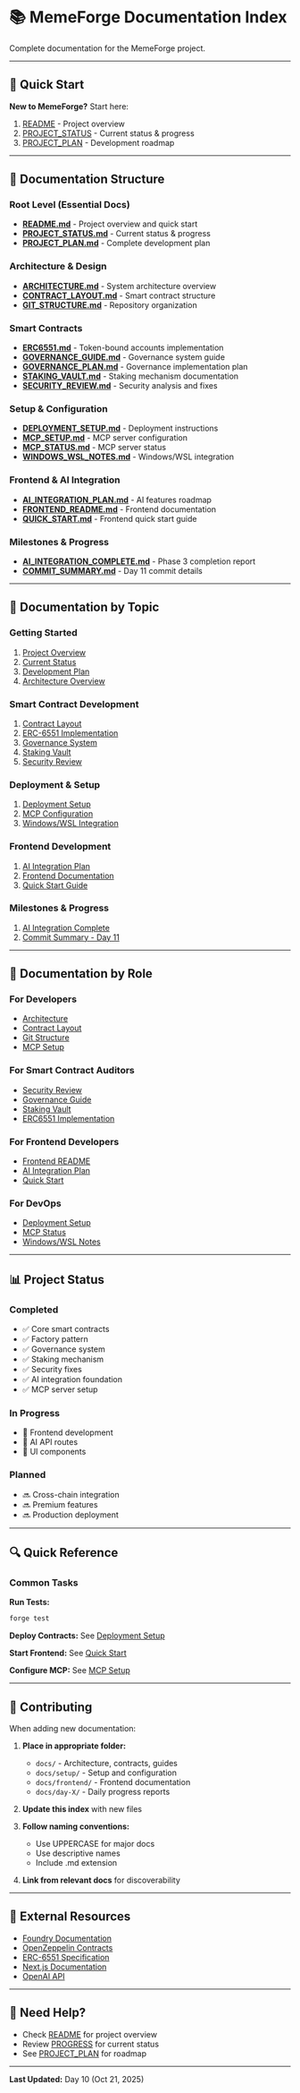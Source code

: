 # 📚 MemeForge Documentation Index

Complete documentation for the MemeForge project.

---

## 🚀 Quick Start

**New to MemeForge?** Start here:
1. [README](../README.md) - Project overview
2. [PROJECT_STATUS](../PROJECT_STATUS.md) - Current status & progress
3. [PROJECT_PLAN](../PROJECT_PLAN.md) - Development roadmap

---

## 📁 Documentation Structure

### Root Level (Essential Docs)
- **[README.md](../README.md)** - Project overview and quick start
- **[PROJECT_STATUS.md](../PROJECT_STATUS.md)** - Current status & progress
- **[PROJECT_PLAN.md](../PROJECT_PLAN.md)** - Complete development plan

### Architecture & Design
- **[ARCHITECTURE.md](ARCHITECTURE.md)** - System architecture overview
- **[CONTRACT_LAYOUT.md](CONTRACT_LAYOUT.md)** - Smart contract structure
- **[GIT_STRUCTURE.md](GIT_STRUCTURE.md)** - Repository organization

### Smart Contracts
- **[ERC6551.md](ERC6551.md)** - Token-bound accounts implementation
- **[GOVERNANCE_GUIDE.md](GOVERNANCE_GUIDE.md)** - Governance system guide
- **[GOVERNANCE_PLAN.md](GOVERNANCE_PLAN.md)** - Governance implementation plan
- **[STAKING_VAULT.md](STAKING_VAULT.md)** - Staking mechanism documentation
- **[SECURITY_REVIEW.md](SECURITY_REVIEW.md)** - Security analysis and fixes

### Setup & Configuration
- **[DEPLOYMENT_SETUP.md](setup/DEPLOYMENT_SETUP.md)** - Deployment instructions
- **[MCP_SETUP.md](setup/MCP_SETUP.md)** - MCP server configuration
- **[MCP_STATUS.md](setup/MCP_STATUS.md)** - MCP server status
- **[WINDOWS_WSL_NOTES.md](setup/WINDOWS_WSL_NOTES.md)** - Windows/WSL integration

### Frontend & AI Integration
- **[AI_INTEGRATION_PLAN.md](frontend/AI_INTEGRATION_PLAN.md)** - AI features roadmap
- **[FRONTEND_README.md](frontend/FRONTEND_README.md)** - Frontend documentation
- **[QUICK_START.md](frontend/QUICK_START.md)** - Frontend quick start guide

### Milestones & Progress
- **[AI_INTEGRATION_COMPLETE.md](milestones/AI_INTEGRATION_COMPLETE.md)** - Phase 3 completion report
- **[COMMIT_SUMMARY.md](milestones/COMMIT_SUMMARY.md)** - Day 11 commit details

---

## 📖 Documentation by Topic

### Getting Started
1. [Project Overview](../README.md)
2. [Current Status](../PROJECT_STATUS.md)
3. [Development Plan](../PROJECT_PLAN.md)
4. [Architecture Overview](ARCHITECTURE.md)

### Smart Contract Development
1. [Contract Layout](CONTRACT_LAYOUT.md)
2. [ERC-6551 Implementation](ERC6551.md)
3. [Governance System](GOVERNANCE_GUIDE.md)
4. [Staking Vault](STAKING_VAULT.md)
5. [Security Review](SECURITY_REVIEW.md)

### Deployment & Setup
1. [Deployment Setup](setup/DEPLOYMENT_SETUP.md)
2. [MCP Configuration](setup/MCP_SETUP.md)
3. [Windows/WSL Integration](setup/WINDOWS_WSL_NOTES.md)

### Frontend Development
1. [AI Integration Plan](frontend/AI_INTEGRATION_PLAN.md)
2. [Frontend Documentation](frontend/FRONTEND_README.md)
3. [Quick Start Guide](frontend/QUICK_START.md)

### Milestones & Progress
1. [AI Integration Complete](milestones/AI_INTEGRATION_COMPLETE.md)
2. [Commit Summary - Day 11](milestones/COMMIT_SUMMARY.md)

---

## 🎯 Documentation by Role

### For Developers
- [Architecture](ARCHITECTURE.md)
- [Contract Layout](CONTRACT_LAYOUT.md)
- [Git Structure](GIT_STRUCTURE.md)
- [MCP Setup](setup/MCP_SETUP.md)

### For Smart Contract Auditors
- [Security Review](SECURITY_REVIEW.md)
- [Governance Guide](GOVERNANCE_GUIDE.md)
- [Staking Vault](STAKING_VAULT.md)
- [ERC6551 Implementation](ERC6551.md)

### For Frontend Developers
- [Frontend README](frontend/FRONTEND_README.md)
- [AI Integration Plan](frontend/AI_INTEGRATION_PLAN.md)
- [Quick Start](frontend/QUICK_START.md)

### For DevOps
- [Deployment Setup](setup/DEPLOYMENT_SETUP.md)
- [MCP Status](setup/MCP_STATUS.md)
- [Windows/WSL Notes](setup/WINDOWS_WSL_NOTES.md)

---

## 📊 Project Status

### Completed
- ✅ Core smart contracts
- ✅ Factory pattern
- ✅ Governance system
- ✅ Staking mechanism
- ✅ Security fixes
- ✅ AI integration foundation
- ✅ MCP server setup

### In Progress
- 🔄 Frontend development
- 🔄 AI API routes
- 🔄 UI components

### Planned
- 🔜 Cross-chain integration
- 🔜 Premium features
- 🔜 Production deployment

---

## 🔍 Quick Reference

### Common Tasks

**Run Tests:**
```bash
forge test
```

**Deploy Contracts:**
See [Deployment Setup](setup/DEPLOYMENT_SETUP.md)

**Start Frontend:**
See [Quick Start](frontend/QUICK_START.md)

**Configure MCP:**
See [MCP Setup](setup/MCP_SETUP.md)

---

## 📝 Contributing

When adding new documentation:

1. **Place in appropriate folder:**
   - `docs/` - Architecture, contracts, guides
   - `docs/setup/` - Setup and configuration
   - `docs/frontend/` - Frontend documentation
   - `docs/day-X/` - Daily progress reports

2. **Update this index** with new files

3. **Follow naming conventions:**
   - Use UPPERCASE for major docs
   - Use descriptive names
   - Include .md extension

4. **Link from relevant docs** for discoverability

---

## 🔗 External Resources

- [Foundry Documentation](https://book.getfoundry.sh/)
- [OpenZeppelin Contracts](https://docs.openzeppelin.com/contracts/)
- [ERC-6551 Specification](https://eips.ethereum.org/EIPS/eip-6551)
- [Next.js Documentation](https://nextjs.org/docs)
- [OpenAI API](https://platform.openai.com/docs)

---

## 📧 Need Help?

- Check [README](../README.md) for project overview
- Review [PROGRESS](../PROGRESS.md) for current status
- See [PROJECT_PLAN](../PROJECT_PLAN.md) for roadmap

---

**Last Updated:** Day 10 (Oct 21, 2025)

